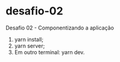 # desafio-02
Desafio 02 - Componentizando a aplicação

1. yarn install;
2. yarn server;
3. Em outro terminal: yarn dev.
